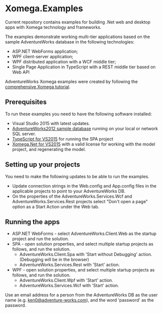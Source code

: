 # Xomega.Examples
Current repository contains examples for building .Net web and desktop apps with Xomega technology and frameworks.

The examples demonstrate working multi-tier applications based on the sample AdventureWorks database in the following technologies:
- ASP.NET WebForms application;
- WPF client-server application;
- WPF distributed application with a WCF middle tier;
- Single Page Application in TypeScript with a REST middle tier based on Web API

AdventureWorks Xomega examples were created by following the [comprehensive Xomega tutorial](http://xomega.net/Tutorials/WalkThrough.aspx).

## Prerequisites
To run these examples you need to have the following software installed:
- Visual Studio 2015 with latest updates.
- [AdventureWorks2012 sample database](https://msftdbprodsamples.codeplex.com/releases/view/93587) running on your local or network SQL server.
- [TypeScript for VS2015](http://www.typescriptlang.org/index.html#download-links) for running the SPA project
- [Xomega.Net for VS2015](http://xomega.net/System/Download.aspx) with a valid license for working with the model project, and regenerating the model.

## Setting up your projects
You need to make the following updates to be able to run the examples.
- Update connection strings in the Web.config and App.config files in the applicable projects to point to your AdventureWorks DB.
- On the properties of the AdventureWorks.Services.Wcf and AdventureWorks.Services.Rest projects select "Don't open a page" option as a Start Action under the Web tab.

## Running the apps
* ASP.NET WebForms - select AdventureWorks.Client.Web as the startup project and run the solution.
* SPA - open solution properties, and select multiple startup projects as follows, and run the solution.
  * AdventureWorks.Client.Spa with 'Start without Debugging' action. (Debugging will be in the browser)
  * AdventureWorks.Services.Rest with 'Start' action.
* WPF  - open solution properties, and select multiple startup projects as follows, and run the solution.
  * AdventureWorks.Client.Wpf with 'Start' action.
  * AdventureWorks.Services.Wcf with 'Start' action.

Use an email address for a person from the AdventureWorks DB as the user name (e.g. ken0@adventure-works.com), and the word 'password' as the password.
